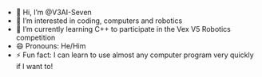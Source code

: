 - 👋 Hi, I’m @V3AI-Seven
- 👀 I’m interested in coding, computers and robotics
- 🌱 I’m currently learning C++ to participate in the Vex V5 Robotics competition
- 😄 Pronouns: He/Him
- ⚡ Fun fact: I can learn to use almost any computer program very quickly if I want to!

<!---
V3AI-Seven/V3AI-Seven is a ✨ special ✨ repository because its `README.md` (this file) appears on your GitHub profile.
You can click the Preview link to take a look at your changes.
--->
